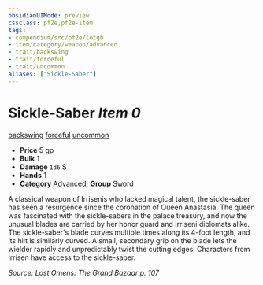 ```yaml
---
obsidianUIMode: preview
cssclass: pf2e,pf2e-item
tags:
- compendium/src/pf2e/lotgb
- item/category/weapon/advanced
- trait/backswing
- trait/forceful
- trait/uncommon
aliases: ["Sickle-Saber"]
---
```

# Sickle-Saber *Item 0*  
[backswing](rules/traits/backswing.md "Backswing Weapon Trait")  [forceful](rules/traits/forceful.md "Forceful Weapon Trait")  [uncommon](rules/traits/uncommon.md "Uncommon Rarity Trait")  

- **Price** 5 gp
- **Bulk** 1
- **Damage** `1d6` S
- **Hands** 1
- **Category** Advanced; **Group** Sword 

A classical weapon of Irrisenis who lacked magical talent, the sickle-saber has seen a resurgence since the coronation of Queen Anastasia. The queen was fascinated with the sickle-sabers in the palace treasury, and now the unusual blades are carried by her honor guard and Irriseni diplomats alike. The sickle-saber's blade curves multiple times along its 4-foot length, and its hilt is similarly curved. A small, secondary grip on the blade lets the wielder rapidly and unpredictably twist the cutting edges. Characters from Irrisen have access to the sickle-saber.

*Source: Lost Omens: The Grand Bazaar p. 107*